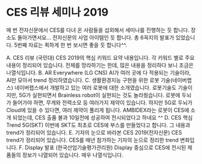 # CES 리뷰 세미나 2019 

매 번 전자신문에서 CES를 다녀 온 사람들을 섭외해서 세미나를 진행하는 듯 합니다. 
장소도 돌아가면서요… 전자신문의 사업 아이템인 듯 합니다. 
총 6꼭지의 발표가 있었습니다. 
5번째 자료는 퀵하게 한 번 보시면 좋을 듯 합니다^^.

A.	CES 리뷰 (국민대)
CES 2019의 핵심 키워드 요약 내용입니다.  각 키워드 별로 주요 내용이 정리되어 있습니다. 
전체를 망라하기는 한데, 많은 내용을 정리하다 보니 조금은 나열식입니다. 
B.	AR Everywhere (LG CNS)
AI가 여러 곳에 다 적용되는 기술이라, AI만 모아서 trend 정리하였습니다. 
C.	생활환경지능 구현을 위한 로봇 기술(네이버랩스)
네이버랩스에서 개발하고 있는 여러 로봇에 대한 소개였습니다. 
로봇기술도 기술이지만, 5G가 실현되면서 Brainless robot이 실현되는 것도 놀라웠습니다. 
로봇에 두뇌가 들어가야 하면, 무게와 전력소모 등 여러가지 제약이 있습니다. 
하지만 5G로 두뇌가 Cloud에 있을 수 있다면, 여러 제약이 풀리게 됩니다. 
AMBIDEX라는 로봇이 CES에 소개 되었는데, CES 출품 불과 10일전에 성공하여 전시되었다고 하네요 ^^
D.	CES 핵심 Trend 5G(SKT)
이번에 SKT도 최초로 CES에 부스를 만들었다고 합니다. 그 내용과 trend가 정리되어 있습니다. 
E.	기자의 눈으로 바라본 CES 2019(전자신문)
CES trend가 정리되어 있습니다. CES를 매년 참가하는 기자의 눈으로 정리한 trend 변화입니다. 
F.	Display 발표 (한국산업기술평가관리원)
Display 중심으로 CES에 전시된 제품들의 정보가 나열되어 있습니다. 
매우 나열식입니다. 
